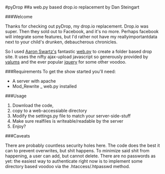 #pyDrop
##a web.py based drop.io replacement
by Dan Steingart

###Welcome

Thanks for checking out pyDrop, my drop.io replacement.  Drop.io was super.  Then they sold out to Facebook, and it's no more.  Perhaps facebook will integrate some features, but I'd rather not have my reallyimportantdata next to your child's drunken, debaucherous chronicles.  

So I used [Aaron Swartz's](http://www.aaronsw.com/) fantastic [web.py](http://webpy.org) to create a folder based drop site.  It uses the nifty ajax-upload javascript so generously provided by [valums](http://valums.com/ajax-upload/) and the ever popular [jquery]() for some other voodoo.  

###Requirements
To get the show started you'll need:

- A server with apache
- Mod_Rewrite
_ web.py installed

###Usage

1. Download the code, 
2. copy to a web-accessiable directory
3. Modify the settings.py file to match your server-side-stuff
4. Make sure realfiles is writeable/readable by the server
5. Enjoy?


###Caveats

There are probably countless security holes here.  The code does the best it can to prevent overwrites, but shit happens.  To minimize said shit from happening, a user can add, but cannot delete.  There are no passwords as yet: the easiest way to authenticate right now is to implement some directory based voodoo via the .htaccess/.htpasswd method.